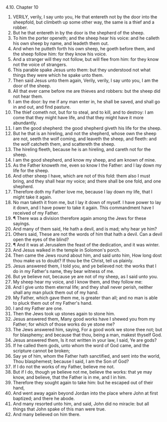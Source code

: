 4.10. Chapter 10
1. VERILY, verily, I say unto you, He that entereth not by the door into the sheepfold, but climbeth up some other way, the same is a thief and a robber.
2. But he that entereth in by the door is the shepherd of the sheep.
3. To him the porter openeth; and the sheep hear his voice: and he calleth his own sheep by name, and leadeth them out.
4. And when he putteth forth his own sheep, he goeth before them, and the sheep follow him: for they know his voice.
5. And a stranger will they not follow, but will flee from him: for they know not the voice of strangers.
6. This parable spake Jesus unto them: but they understood not what things they were which he spake unto them.
7. Then said Jesus unto them again, Verily, verily, I say unto you, I am the door of the sheep.
8. All that ever came before me are thieves and robbers: but the sheep did not hear them.
9. I am the door: by me if any man enter in, he shall be saved, and shall go in and out, and find pasture.
10. The thief cometh not, but for to steal, and to kill, and to destroy: I am come that they might have life, and that they might have it more abundantly.
11. I am the good shepherd: the good shepherd giveth his life for the sheep.
12. But he that is an hireling, and not the shepherd, whose own the sheep are not, seeth the wolf coming, and leaveth the sheep, and fleeth: and the wolf catcheth them, and scattereth the sheep.
13. The hireling fleeth, because he is an hireling, and careth not for the sheep.
14. I am the good shepherd, and know my sheep, and am known of mine.
15. As the Father knoweth me, even so know I the Father: and I lay down my life for the sheep.
16. And other sheep I have, which are not of this fold: them also I must bring, and they shall hear my voice; and there shall be one fold, and one shepherd.
17. Therefore doth my Father love me, because I lay down my life, that I might take it again.
18. No man taketh it from me, but I lay it down of myself. I have power to lay it down, and I have power to take it again. This commandment have I received of my Father.
19. ¶ There was a division therefore again among the Jews for these sayings.
20. And many of them said, He hath a devil, and is mad; why hear ye him?
21. Others said, These are not the words of him that hath a devil. Can a devil open the eyes of the blind?
22. ¶ And it was at Jerusalem the feast of the dedication, and it was winter.
23. And Jesus walked in the temple in Solomon's porch.
24. Then came the Jews round about him, and said unto him, How long dost thou make us to doubt? If thou be the Christ, tell us plainly.
25. Jesus answered them, I told you, and ye believed not: the works that I do in my Father's name, they bear witness of me.
26. But ye believe not, because ye are not of my sheep, as I said unto you.
27. My sheep hear my voice, and I know them, and they follow me:
28. And I give unto them eternal life; and they shall never perish, neither shall any man pluck them out of my hand.
29. My Father, which gave them me, is greater than all; and no man is able to pluck them out of my Father's hand.
30. I and my Father are one.
31. Then the Jews took up stones again to stone him.
32. Jesus answered them, Many good works have I shewed you from my Father; for which of those works do ye stone me?
33. The Jews answered him, saying, For a good work we stone thee not; but for blasphemy; and because that thou, being a man, makest thyself God.
34. Jesus answered them, Is it not written in your law, I said, Ye are gods?
35. If he called them gods, unto whom the word of God came, and the scripture cannot be broken;
36. Say ye of him, whom the Father hath sanctified, and sent into the world, Thou blasphemest; because I said, I am the Son of God?
37. If I do not the works of my Father, believe me not.
38. But if I do, though ye believe not me, believe the works: that ye may know, and believe, that the Father is in me, and I in him.
39. Therefore they sought again to take him: but he escaped out of their hand,
40. And went away again beyond Jordan into the place where John at first baptized; and there he abode.
41. And many resorted unto him, and said, John did no miracle: but all things that John spake of this man were true.
42. And many believed on him there.

